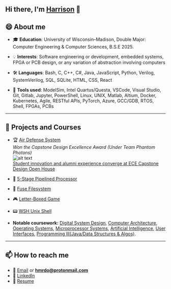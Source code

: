 ## Hi there, I'm [Harrison](https://github.com/hmrdo) 👋
## 😄 About me  
- 🎓 **Education**: University of Wisconsin–Madison, Double Major: Computer Engineering & Computer Sciences, B.S.E 2025. <br>

- 💡 **Interests**: Software engineering or development, embedded systems, FPGA or PCB design, or any variation of abstraction involving computers
  
- 🛠 **Languages**: Bash, C, C++, C#, Java, JavaScript, Python, Verilog, SystemVerilog, SQL, SQLite, HTML, CSS, React
  
- 🔧 **Tools used**: ModelSim, Intel Quartus/Questa, VSCode, Visual Studio, Git, Gitlab, Jupyter, PowerShell, Linux, UNIX, Matlab, Altium, Docker, Kubernetes, Agile, RESTful APIs, PyTorch, Azure, GCC/GDB, RTOS, Shell, FPGAs, PCBs

---

## 📓 Projects and Courses
- 🏆 [Air Defense System](https://github.com/hmrdo/ECE554-Capstone-Project) <br>
  *Won the Capstone Design Excellence Award (Under Team Phantom Photons)* <br>
  ![alt text](Winning.jpg "Award") <br>
  [Student innovation and alumni experience converge at ECE Capstone Design Open House](https://engineering.wisc.edu/blog/student-innovation-and-alumni-experience-converge-at-ece-capstone-design-open-house/)
- 🔄 [5-Stage Pipelined Processor](https://github.com/fuzzy41316/ECE552-5-Stage-Pipelined-Processor)
- 📁 [Fuse Filesystem](https://github.com/fuzzy41316/CS537-FUSE-Filesysten)
- 🎮 [Letter-Boxed Game](https://github.com/fuzzy41316/CS537-Letter-Boxed-Game)
- 📟 [WSH Unix Shell](https://github.com/fuzzy41316/CS537-Unix-Shell-WSH)
  
- **Notable coursework:** [Digital System Design](https://engineering.wisc.edu/blog/student-innovation-and-alumni-experience-converge-at-ece-capstone-design-open-house/), [Computer Architecture](https://swamittannu.com/cs552/), [Operating Systems](https://pages.cs.wisc.edu/~shivaram/cs537-fa24/), [Microprocessor Systems](https://ece353.engr.wisc.edu/), [Artificial Intelligence](https://pages.cs.wisc.edu/~gkotse/cs540_website/index.html), [User Interfaces](https://cs571.org/f24), [Programming III(Java/Data Structures & Algos)](https://pages.cs.wisc.edu/~deppeler/cs400/syllabus.html).
  
---

## 📫 How to reach me  
- 📧 [Email](mailto:hmrdo@protonmail.com?subject=Your%20Subject&body=Body%20text) or **hmrdo@protonmail.com**
- 💼 [LinkedIn](https://www.linkedin.com/in/hmrdoll)
- 📑 [Resume](resumewogpa.pdf)
